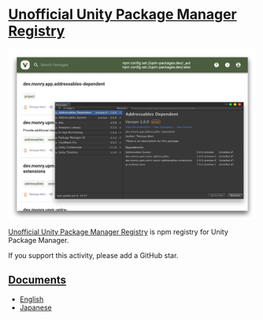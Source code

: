# [Unofficial Unity Package Manager Registry](https://upm-packages.dev)

![Eyecatch Image](images/eyecatch.png)

[Unofficial Unity Package Manager Registry](https://upm-packages.dev) is npm registry for Unity Package Manager.

If you support this activity, please add a GitHub star.

## [Documents](https://docs.upm-packages.dev/)

* [English](https://docs.upm-packages.dev/en/)
* [Japanese](https://docs.upm-packages.dev/ja/)
